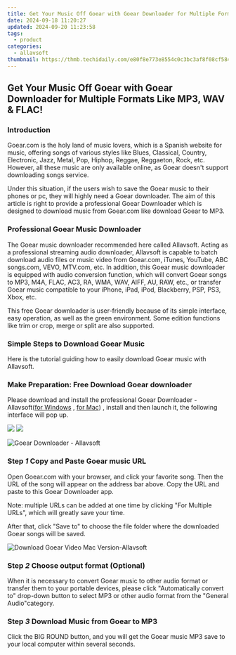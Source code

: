 ```yaml
---
title: Get Your Music Off Goear with Goear Downloader for Multiple Formats Like MP3, WAV & FLAC!
date: 2024-09-18 11:20:27
updated: 2024-09-20 11:23:58
tags:
  - product
categories:
  - allavsoft
thumbnail: https://thmb.techidaily.com/e80f8e773e8554c0c3bc3af8f08cf584d0a96cf13fd55f62c95158efb815f99f.jpg
---
```


## Get Your Music Off Goear with Goear Downloader for Multiple Formats Like MP3, WAV & FLAC!

### Introduction

Goear.com is the holy land of music lovers, which is a Spanish website for music, offering songs of various styles like Blues, Classical, Country, Electronic, Jazz, Metal, Pop, Hiphop, Reggae, Reggaeton, Rock, etc. However, all these music are only available online, as Goear doesn't support downloading songs service.

Under this situation, if the users wish to save the Goear music to their phones or pc, they will highly need a Goear downloader. The aim of this article is right to provide a professional Goear Downloader which is designed to download music from Goear.com like download Goear to MP3.

### Professional Goear Music Downloader

The Goear music downloader recommended here called Allavsoft. Acting as a professional streaming audio downloader, Allavsoft is capable to batch download audio files or music video from Goear.com, iTunes, YouTube, ABC songs.com, VEVO, MTV.com, etc. In addition, this Goear music downloader is equipped with audio conversion function, which will convert Goear songs to MP3, M4A, FLAC, AC3, RA, WMA, WAV, AIFF, AU, RAW, etc., or transfer Goear music compatible to your iPhone, iPad, iPod, Blackberry, PSP, PS3, Xbox, etc.

This free Goear downloader is user-friendly because of its simple interface, easy operation, as well as the green environment. Some edition functions like trim or crop, merge or split are also supported.

### Simple Steps to Download Goear Music

Here is the tutorial guiding how to easily download Goear music with Allavsoft.

### Make Preparation: Free Download Goear downloader

Please download and install the professional Goear Downloader - Allavsoft([for Windows](https://tools.techidaily.com/allavsoft/products/) , [for Mac](https://tools.techidaily.com/allavsoft/products/)) , install and then launch it, the following interface will pop up.

[![](https://www.allavsoft.com/how-to/../images/how-to/free-download-win.jpg)](https://tools.techidaily.com/allavsoft/products/) [![](https://www.allavsoft.com/how-to/../images/how-to/free-download-mac.jpg)](https://tools.techidaily.com/allavsoft/products/)

![Goear Downloader - Allavsoft](https://www.allavsoft.com/how-to/../images/allavsoft/screen-shot-600.jpg)

### Step _1_ Copy and Paste Goear music URL

Open Goear.com with your browser, and click your favorite song. Then the URL of the song will appear on the address bar above. Copy the URL and paste to this Goear Downloader app.

Note: multiple URLs can be added at one time by clicking "For Multiple URLs", which will greatly save your time.

After that, click "Save to" to choose the file folder where the downloaded Goear songs will be saved.

![Download Goear Video Mac Version-Allavsoft](https://www.allavsoft.com/how-to/../images/how-to/goear-downloader/download-music-from-goear-to-mp3.jpg)

### Step _2_ Choose output format (Optional)

When it is necessary to convert Goear music to other audio format or transfer them to your portable devices, please click "Automatically convert to" drop-down button to select MP3 or other audio format from the "General Audio"category.

### Step _3_ Download Music from Goear to MP3

Click the BIG ROUND button, and you will get the Goear music MP3 save to your local computer within several seconds.

<ins class="adsbygoogle"
     style="display:block"
     data-ad-format="autorelaxed"
     data-ad-client="ca-pub-7571918770474297"
     data-ad-slot="1223367746"></ins>



<ins class="adsbygoogle"
     style="display:block"
     data-ad-client="ca-pub-7571918770474297"
     data-ad-slot="8358498916"
     data-ad-format="auto"
     data-full-width-responsive="true"></ins>
